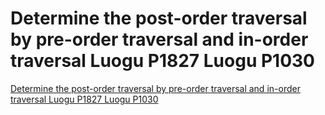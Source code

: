 # Determine the post-order traversal by pre-order traversal and in-order traversal Luogu P1827 Luogu P1030
[Determine the post-order traversal by pre-order traversal and in-order traversal Luogu P1827 Luogu P1030](https://aiwithcloud.com/2022/09/15/determine_the_post_order_traversal_by_pre_order_traversal_and_in_order_traversal_luogu_p1827_luogu_p1030/)